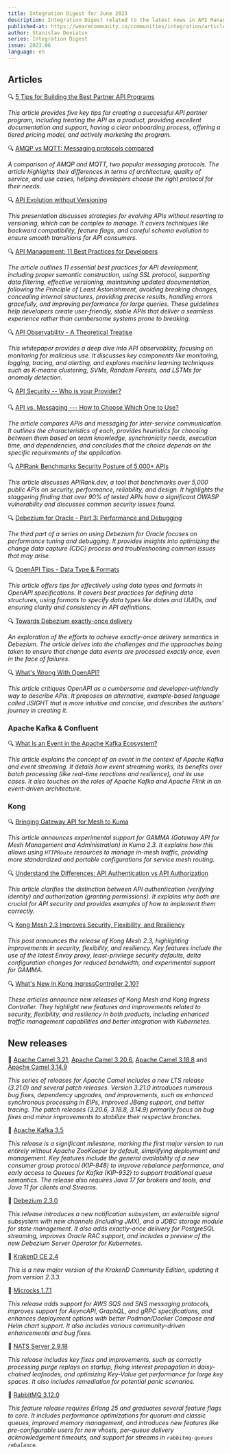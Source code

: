 ```yaml
---
title: Integration Digest for June 2023
description: Integration Digest related to the latest news in API Management, iPaaS, ESB, Integration frameworks, message brokers, etc.
published-at: https://wearecommunity.io/communities/integration/articles/3457
author: Stanislav Deviatov
series: Integration Digest
issue: 2023.06
language: en
---
```


## Articles

🔍 [5 Tips for Building the Best Partner API Programs](https://nordicapis.com/5-tips-for-building-the-best-partner-api-programs/)

*This article provides five key tips for creating a successful API partner program, including treating the API as a product, providing excellent documentation and support, having a clear onboarding process, offering a tiered pricing model, and actively marketing the program.*

🔍 [AMQP vs MQTT: Messaging protocols compared](https://www.cloudamqp.com/blog/amqp-vs-mqtt.html)

*A comparison of AMQP and MQTT, two popular messaging protocols. The article highlights their differences in terms of architecture, quality of service, and use cases, helping developers choose the right protocol for their needs.*

🔍 [API Evolution without Versioning](https://www.infoq.com/presentations/api-evolution-versioning/)

*This presentation discusses strategies for evolving APIs without resorting to versioning, which can be complex to manage. It covers techniques like backward compatibility, feature flags, and careful schema evolution to ensure smooth transitions for API consumers.*

🔍 [API Management: 11 Best Practices for Developers](https://www.devprojournal.com/technology-trends/apis/api-management-11-best-practices-for-developers/)

*The article outlines 11 essential best practices for API development, including proper semantic construction, using SSL protocol, supporting data filtering, effective versioning, maintaining updated documentation, following the Principle of Least Astonishment, avoiding breaking changes, concealing internal structures, providing precise results, handling errors gracefully, and improving performance for large queries. These guidelines help developers create user-friendly, stable APIs that deliver a seamless experience rather than cumbersome systems prone to breaking.*

🔍 [API Observability - A Theoretical Treatise](https://www.gravitee.io/blog/api-observability-a-theoretical-treatise)

*This whitepaper provides a deep dive into API observability, focusing on monitoring for malicious use. It discusses key components like monitoring, logging, tracing, and alerting, and explores machine learning techniques such as K-means clustering, SVMs, Random Forests, and LSTMs for anomaly detection.*

🔍 [API Security -- Who is your Provider?](https://apiacademy.co/2023/06/api-security-who-is-your-provider/)

🔍 [API vs. Messaging --- How to Choose Which One to Use?](https://betterprogramming.pub/api-vs-messaging-how-to-choose-which-one-to-use-d6634599d2bd)

*The article compares APIs and messaging for inter-service communication. It outlines the characteristics of each, provides heuristics for choosing between them based on team knowledge, synchronicity needs, execution time, and dependencies, and concludes that the choice depends on the specific requirements of the application.*

🔍 [APIRank Benchmarks Security Posture of 5,000+ APIs](https://nordicapis.com/apirank-benchmarks-security-posture-of-5000-apis/)

*This article discusses APIRank.dev, a tool that benchmarks over 5,000 public APIs on security, performance, reliability, and design. It highlights the staggering finding that over 90% of tested APIs have a significant OWASP vulnerability and discusses common security issues found.*

🔍 [Debezium for Oracle - Part 3: Performance and Debugging](https://debezium.io/blog/2023/06/29/debezium-oracle-series-part-3/)

*The third part of a series on using Debezium for Oracle focuses on performance tuning and debugging. It provides insights into optimizing the change data capture (CDC) process and troubleshooting common issues that may arise.*

🔍 [OpenAPI Tips - Data Type & Formats](https://speakeasyapi.dev/post/openapi-tips-data-type-formats/)

*This article offers tips for effectively using data types and formats in OpenAPI specifications. It covers best practices for defining data structures, using formats to specify data types like dates and UUIDs, and ensuring clarity and consistency in API definitions.*

🔍 [Towards Debezium exactly-once delivery](https://debezium.io/blog/2023/06/22/towards-exactly-once-delivery/)

*An exploration of the efforts to achieve exactly-once delivery semantics in Debezium. The article delves into the challenges and the approaches being taken to ensure that change data events are processed exactly once, even in the face of failures.*

🔍 [What's Wrong With OpenAPI?](https://levelup.gitconnected.com/whats-wrong-with-openapi-771e67e2bf6f)

*This article critiques OpenAPI as a cumbersome and developer-unfriendly way to describe APIs. It proposes an alternative, example-based language called JSIGHT that is more intuitive and concise, and describes the authors' journey in creating it.*

### Apache Kafka & Confluent

🔍 [What Is an Event in the Apache Kafka Ecosystem?](https://www.confluent.io/blog/what-is-an-event-in-the-apache-kafka-ecosystem/)

*This article explains the concept of an event in the context of Apache Kafka and event streaming. It details how event streaming works, its benefits over batch processing (like real-time reactions and resilience), and its use cases. It also touches on the roles of Apache Kafka and Apache Flink in an event-driven architecture.*

### Kong

🔍 [Bringing Gateway API for Mesh to Kuma](https://konghq.com/blog/engineering/gamma-and-kuma)

*This article announces experimental support for GAMMA (Gateway API for Mesh Management and Administration) in Kuma 2.3. It explains how this allows using `HTTPRoute` resources to manage in-mesh traffic, providing more standardized and portable configurations for service mesh routing.*

🔍 [Understand the Differences: API Authentication vs API Authorization](https://konghq.com/blog/engineering/api-authentication-vs-api-authorization)

*This article clarifies the distinction between API authentication (verifying identity) and authorization (granting permissions). It explains why both are crucial for API security and provides examples of how to implement them correctly.*

🔍 [Kong Mesh 2.3 Improves Security, Flexibility, and Resiliency](https://konghq.com/blog/product-releases/kong-mesh-2-3)

*This post announces the release of Kong Mesh 2.3, highlighting improvements in security, flexibility, and resiliency. Key features include the use of the latest Envoy proxy, least-privilege security defaults, delta configuration changes for reduced bandwidth, and experimental support for GAMMA.*

🔍 [What's New in Kong IngressController 2.10?](https://konghq.com/blog/product-releases/whats-new-in-kong-ingress-controller-2-10)

*These articles announce new releases of Kong Mesh and Kong Ingress Controller. They highlight new features and improvements related to security, flexibility, and resiliency in both products, including enhanced traffic management capabilities and better integration with Kubernetes.*

## New releases

🚀 [Apache Camel 3.21](https://camel.apache.org/releases/release-3.21.0/), [Apache Camel 3.20.6](https://camel.apache.org/blog/2023/06/RELEASE-3.20.6/), [Apache Camel 3.18.8](https://camel.apache.org/blog/2023/06/RELEASE-3.18.8/) and [Apache Camel 3.14.9](https://camel.apache.org/blog/2023/06/RELEASE-3.14.9/)

*This series of releases for Apache Camel includes a new LTS release (3.21.0) and several patch releases. Version 3.21.0 introduces numerous bug fixes, dependency upgrades, and improvements, such as enhanced synchronous processing in EIPs, improved JBang support, and better tracing. The patch releases (3.20.6, 3.18.8, 3.14.9) primarily focus on bug fixes and minor improvements to stabilize their respective branches.*

🚀 [Apache Kafka 3.5](https://www.confluent.io/blog/introducing-apache-kafka-3-5/)

*This release is a significant milestone, marking the first major version to run entirely without Apache ZooKeeper by default, simplifying deployment and management. Key features include the general availability of a new consumer group protocol (KIP-848) to improve rebalance performance, and early access to Queues for Kafka (KIP-932) to support traditional queue semantics. The release also requires Java 17 for brokers and tools, and Java 11 for clients and Streams.*

🚀 [Debezium 2.3.0](https://debezium.io/blog/2023/06/21/debezium-2-3-final-released/)

*This release introduces a new notification subsystem, an extensible signal subsystem with new channels (including JMX), and a JDBC storage module for state management. It also adds exactly-once delivery for PostgreSQL streaming, improves Oracle RAC support, and includes a preview of the new Debezium Server Operator for Kubernetes.*

🚀 [KrakenD CE 2.4](https://github.com/krakendio/krakend-ce/releases/tag/v2.4.0)

*This is a new major version of the KrakenD Community Edition, updating it from version 2.3.3.*

🚀 [Microcks 1.7.1](https://microcks.io/blog/microcks-1.7.1-release/)

*This release adds support for AWS SQS and SNS messaging protocols, improves support for AsyncAPI, GraphQL, and gRPC specifications, and enhances deployment options with better Podman/Docker Compose and Helm chart support. It also includes various community-driven enhancements and bug fixes.*

🚀 [NATS Server 2.9.18](https://nats.io/blog/nats-server-2.9.18-release/)

*This release includes key fixes and improvements, such as correctly processing purge replays on startup, fixing interest propagation in daisy-chained leafnodes, and optimizing Key-Value get performance for large key spaces. It also includes remediation for potential panic scenarios.*

🚀 [RabbitMQ 3.12.0](https://github.com/rabbitmq/rabbitmq-server/releases/tag/v3.12.0)

*This feature release requires Erlang 25 and graduates several feature flags to core. It includes performance optimizations for quorum and classic queues, improved memory management, and introduces new features like pre-configurable users for new vhosts, per-queue delivery acknowledgement timeouts, and support for streams in `rabbitmq-queues rebalance`.*